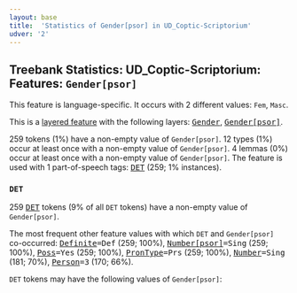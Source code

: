 ```yaml
---
layout: base
title:  'Statistics of Gender[psor] in UD_Coptic-Scriptorium'
udver: '2'
---
```


## Treebank Statistics: UD_Coptic-Scriptorium: Features: `Gender[psor]`

This feature is language-specific.
It occurs with 2 different values: `Fem`, `Masc`.

This is a <a href="../../u/overview/feat-layers.html">layered feature</a> with the following layers: <tt><a href="cop_scriptorium-feat-Gender.html">Gender</a></tt>, <tt><a href="cop_scriptorium-feat-Gender-psor.html">Gender[psor]</a></tt>.

259 tokens (1%) have a non-empty value of `Gender[psor]`.
12 types (1%) occur at least once with a non-empty value of `Gender[psor]`.
4 lemmas (0%) occur at least once with a non-empty value of `Gender[psor]`.
The feature is used with 1 part-of-speech tags: <tt><a href="cop_scriptorium-pos-DET.html">DET</a></tt> (259; 1% instances).

### `DET`

259 <tt><a href="cop_scriptorium-pos-DET.html">DET</a></tt> tokens (9% of all `DET` tokens) have a non-empty value of `Gender[psor]`.

The most frequent other feature values with which `DET` and `Gender[psor]` co-occurred: <tt><a href="cop_scriptorium-feat-Definite.html">Definite</a></tt><tt>=Def</tt> (259; 100%), <tt><a href="cop_scriptorium-feat-Number-psor.html">Number[psor]</a></tt><tt>=Sing</tt> (259; 100%), <tt><a href="cop_scriptorium-feat-Poss.html">Poss</a></tt><tt>=Yes</tt> (259; 100%), <tt><a href="cop_scriptorium-feat-PronType.html">PronType</a></tt><tt>=Prs</tt> (259; 100%), <tt><a href="cop_scriptorium-feat-Number.html">Number</a></tt><tt>=Sing</tt> (181; 70%), <tt><a href="cop_scriptorium-feat-Person.html">Person</a></tt><tt>=3</tt> (170; 66%).

`DET` tokens may have the following values of `Gender[psor]`:


